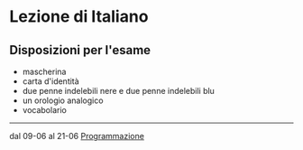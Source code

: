 # Lezione di Italiano
## Disposizioni per l'esame

* mascherina
* carta d'identità
* due penne indelebili nere e due penne indelebili blu
* un orologio analogico
* vocabolario

---

dal 09-06 al 21-06 <u>Programmazione</u>

 
<!--stackedit_data:
eyJoaXN0b3J5IjpbLTEwNDE4ODkyNjRdfQ==
-->
